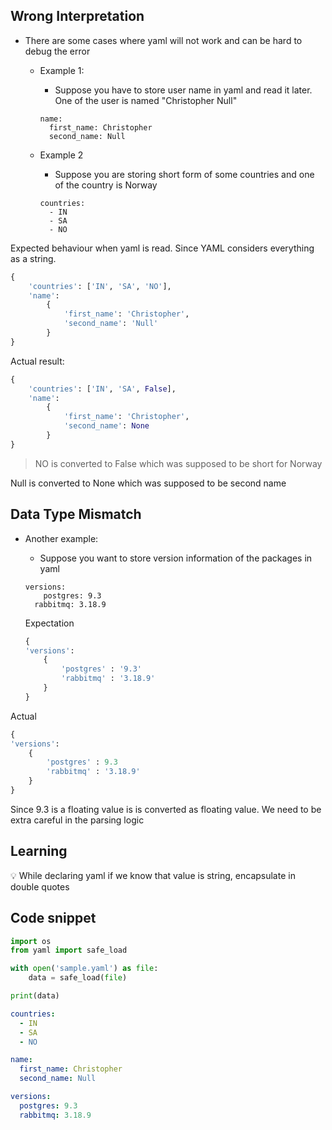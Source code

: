 ## Wrong Interpretation

- There are some cases where yaml will not work and can be hard to debug the error
    - Example 1:
        - Suppose you have to store user name in yaml and read it later. One of the user is named "Christopher Null"
        
        ```
        name:
          first_name: Christopher
          second_name: Null
        ```
        
    - Example 2
        - Suppose you are storing short form of some countries and one of the country is Norway
        
        ```
        countries:
          - IN
          - SA
          - NO
        ```
        

Expected behaviour when yaml is read. Since YAML considers everything as a string.

```python
{ 
	'countries': ['IN', 'SA', 'NO'], 
	'name': 
		{
			'first_name': 'Christopher', 
			'second_name': 'Null'
		}
}
```

Actual result:

```python
{ 
	'countries': ['IN', 'SA', False], 
	'name': 
		{
			'first_name': 'Christopher', 
			'second_name': None
		}
}
```

> NO is converted to False which was supposed to be short for Norway

Null is converted to None which was supposed to be second name
> 

## Data Type Mismatch

- Another example:
    - Suppose you want to store version information of the packages in yaml
    
    ```
    versions:
    	postgres: 9.3
      rabbitmq: 3.18.9
    ```
    
    Expectation
    
    ```python
    {
    'versions':
    	{
    		'postgres' : '9.3'
    		'rabbitmq' : '3.18.9'
    	}
    }
    ```
    

Actual

```python
{
'versions':
	{
		'postgres' : 9.3
		'rabbitmq' : '3.18.9'
	}
}
```

Since 9.3 is a floating value is is converted as floating value. We need to be extra careful in the parsing logic

## Learning

<aside>
💡 While declaring yaml if we know that value is string, encapsulate in double quotes

</aside>

## Code snippet

```python
import os
from yaml import safe_load

with open('sample.yaml') as file:
    data = safe_load(file) 

print(data)
```

```yaml
countries:
  - IN
  - SA
  - NO

name:
  first_name: Christopher
  second_name: Null

versions:
  postgres: 9.3
  rabbitmq: 3.18.9
```